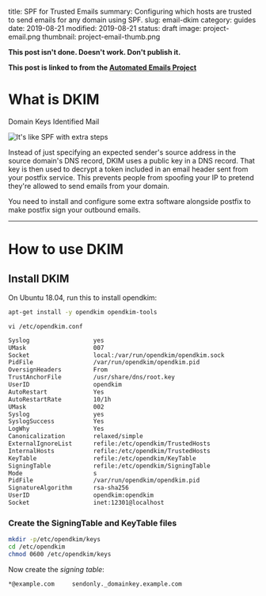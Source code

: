title: SPF for Trusted Emails
summary: Configuring which hosts are trusted to send emails for any domain using SPF.
slug: email-dkim
category: guides
date: 2019-08-21
modified: 2019-08-21
status: draft
image: project-email.png
thumbnail: project-email-thumb.png


**This post isn't done. Doesn't work. Don't publish it.**

**This post is linked to from the [Automated Emails Project](/project-email)**


# What is DKIM
Domain Keys Identified Mail

![It's like SPF with extra steps](https://i.imgflip.com/37oxj1.jpg)


Instead of just specifying an expected sender's source address in the source
domain's DNS record, DKIM uses a public key in a DNS record. That key is then
used to decrypt a token included in an email header sent from your postfix
service. This prevents people from spoofing your IP to pretend they're allowed
to send emails from your domain.

You need to install and configure some extra software alongside postfix to make
postfix sign your outbound emails.


---


# How to use DKIM

## Install DKIM

On Ubuntu 18.04, run this to install opendkim:
```bash
apt-get install -y opendkim opendkim-tools
```



`vi /etc/opendkim.conf`

```bash
Syslog                  yes
UMask                   007
Socket                  local:/var/run/opendkim/opendkim.sock
PidFile                 /var/run/opendkim/opendkim.pid
OversignHeaders         From
TrustAnchorFile         /usr/share/dns/root.key
UserID                  opendkim
AutoRestart             Yes
AutoRestartRate         10/1h
UMask                   002
Syslog                  yes
SyslogSuccess           Yes
LogWhy                  Yes
Canonicalization        relaxed/simple
ExternalIgnoreList      refile:/etc/opendkim/TrustedHosts
InternalHosts           refile:/etc/opendkim/TrustedHosts
KeyTable                refile:/etc/opendkim/KeyTable
SigningTable            refile:/etc/opendkim/SigningTable
Mode                    s
PidFile                 /var/run/opendkim/opendkim.pid
SignatureAlgorithm      rsa-sha256
UserID                  opendkim:opendkim
Socket                  inet:12301@localhost
```

### Create the SigningTable and KeyTable files

```bash
mkdir -p/etc/opendkim/keys
cd /etc/opendkim
chmod 0600 /etc/opendkim/keys
```

Now create the *signing table*:


```text
*@example.com     sendonly._domainkey.example.com
```
